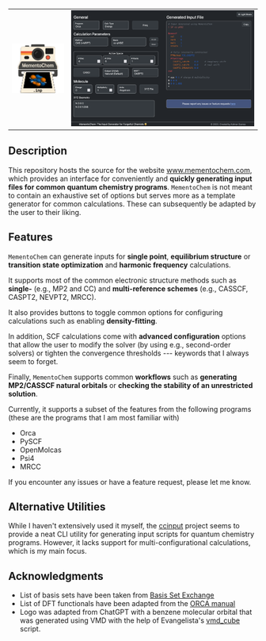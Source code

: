 <p align="center">
  <table>
    <tr>
      <td align="center">
        <img width="200px" alt="MementoChem Logo" src="./assets/mementochem-logo.png" />
      </td>
      <td align="center">
        <img width="700px" alt="MementoChem Demo" src="./assets/mementochem-demo.png" />
      </td>
    </tr>
  </table>
</p>

## Description

This repository hosts the source for the website www.mementochem.com, which provides an interface for conveniently and **quickly generating input files for common quantum chemistry programs**.
`MementoChem` is not meant to contain an exhaustive set of options but serves more as a template generator for common calculations.
These can subsequently be adapted by the user to their liking.

## Features

`MementoChem` can generate inputs for **single point**, **equilibrium structure** or **transition state optimization** and **harmonic frequency** calculations.

It supports most of the common electronic structure methods such as **single-** (e.g., MP2 and CC) and **multi-reference schemes** (e.g., CASSCF, CASPT2, NEVPT2, MRCC).

It also provides buttons to toggle common options for configuring calculations such as enabling **density-fitting**. 

In addition, SCF calculations come with **advanced configuration** options that allow the user to modify the solver (by using e.g., second-order solvers) or tighten the convergence thresholds --- keywords that I always seem to forget.

Finally, `MementoChem` supports common **workflows** such as **generating MP2/CASSCF natural orbitals** or **checking the stability of an unrestricted solution**.

Currently, it supports a subset of the features from the following programs (these are the programs that I am most familiar with)
- Orca
- PySCF
- OpenMolcas
- Psi4
- MRCC

If you encounter any issues or have a feature request, please let me know.

## Alternative Utilities

While I haven't extensively used it myself, the [ccinput](https://github.com/cyllab/ccinput) project seems to provide a neat CLI utility for generating input scripts for quantum chemistry programs.
However, it lacks support for multi-configurational calculations, which is my main focus.

## Acknowledgments

- List of basis sets have been taken from [Basis Set Exchange](https://github.com/MolSSI-BSE/basis_set_exchange)
- List of DFT functionals have been adapted from the [ORCA manual](https://www.faccts.de/docs/orca/6.0/manual/contents/detailed/model.html#choice-of-functional)
- Logo was adapted from ChatGPT with a benzene molecular orbital that was generated using VMD with the help of Evangelista's [vmd_cube](https://github.com/fevangelista/vmd_cube) script.
